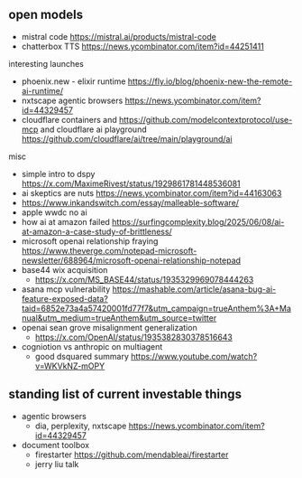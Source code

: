 



## open models

- mistral code https://mistral.ai/products/mistral-code
- chatterbox TTS https://news.ycombinator.com/item?id=44251411

interesting launches
- phoenix.new - elixir runtime https://fly.io/blog/phoenix-new-the-remote-ai-runtime/
- nxtscape agentic browsers https://news.ycombinator.com/item?id=44329457
- cloudflare containers and https://github.com/modelcontextprotocol/use-mcp and cloudflare ai playground https://github.com/cloudflare/ai/tree/main/playground/ai

misc
- simple intro to dspy https://x.com/MaximeRivest/status/1929861781448536081
- ai skeptics are nuts https://news.ycombinator.com/item?id=44163063
- https://www.inkandswitch.com/essay/malleable-software/
- apple wwdc no ai
- how ai at amazon failed https://surfingcomplexity.blog/2025/06/08/ai-at-amazon-a-case-study-of-brittleness/
- microsoft openai relationship fraying https://www.theverge.com/notepad-microsoft-newsletter/688964/microsoft-openai-relationship-notepad
- base44 wix acquisition
	- https://x.com/MS_BASE44/status/1935329969078444263
- asana mcp vulnerability https://mashable.com/article/asana-bug-ai-feature-exposed-data?taid=6852e73a4a57420001fd77f7&utm_campaign=trueAnthem%3A+Manual&utm_medium=trueAnthem&utm_source=twitter
- openai sean grove misalignment generalization
	- https://x.com/OpenAI/status/1935382830378516643
- cogniotion vs anthropic on multiagent
	- good dsquared summary https://www.youtube.com/watch?v=WKVkNZ-mOPY


## standing list of current investable things

- agentic browsers
	- dia, perplexity, nxtscape https://news.ycombinator.com/item?id=44329457
- document toolbox
	- firestarter https://github.com/mendableai/firestarter
	- jerry liu talk